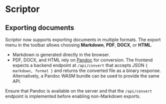# Scriptor

## Exporting documents

Scriptor now supports exporting documents in multiple formats. The export menu in the toolbar allows choosing **Markdown**, **PDF**, **DOCX**, or **HTML**.

- Markdown is generated directly in the browser.
- PDF, DOCX, and HTML rely on [Pandoc](https://pandoc.org/) for conversion. The frontend expects a backend endpoint at `/api/convert` that accepts JSON `{ markdown, format }` and returns the converted file as a binary response. Alternatively, a Pandoc WASM bundle can be used to provide the same API.

Ensure that Pandoc is available on the server and that the `/api/convert` endpoint is implemented before enabling non-Markdown exports.
